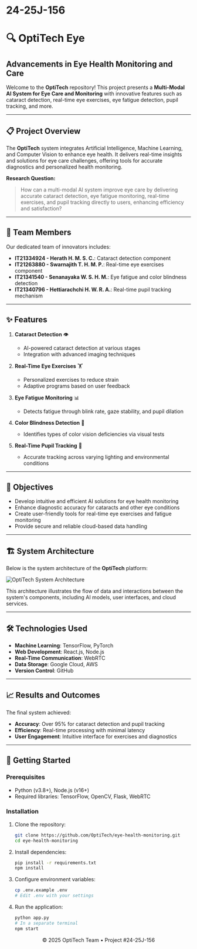 # 24-25J-156

# 🔍 OptiTech Eye

## Advancements in Eye Health Monitoring and Care

Welcome to the **OptiTech** repository! This project presents a **Multi-Modal AI System for Eye Care and Monitoring** with innovative features such as cataract detection, real-time eye exercises, eye fatigue detection, pupil tracking, and more.

---

## 📋 Project Overview

The **OptiTech** system integrates Artificial Intelligence, Machine Learning, and Computer Vision to enhance eye health. It delivers real-time insights and solutions for eye care challenges, offering tools for accurate diagnostics and personalized health monitoring.

**Research Question:**
> How can a multi-modal AI system improve eye care by delivering accurate cataract detection, eye fatigue monitoring, real-time exercises, and pupil tracking directly to users, enhancing efficiency and satisfaction?

---

## 👥 Team Members

Our dedicated team of innovators includes:
- **IT21334924 - Herath H. M. S. C.**: Cataract detection component
- **IT21263880 - Swarnajith T. H. M. P.**: Real-time eye exercises component
- **IT21341540 - Senanayaka W. S. H. M.**: Eye fatigue and color blindness detection
- **IT21340796 - Hettiarachchi H. W. R. A.**: Real-time pupil tracking mechanism

---

## ✨ Features

1. **Cataract Detection** 👁️
   - AI-powered cataract detection at various stages
   - Integration with advanced imaging techniques

2. **Real-Time Eye Exercises** 🏋️
   - Personalized exercises to reduce strain
   - Adaptive programs based on user feedback

3. **Eye Fatigue Monitoring** 📊
   - Detects fatigue through blink rate, gaze stability, and pupil dilation

4. **Color Blindness Detection** 🎨
   - Identifies types of color vision deficiencies via visual tests

5. **Real-Time Pupil Tracking** 🔎
   - Accurate tracking across varying lighting and environmental conditions

---

## 🎯 Objectives

- Develop intuitive and efficient AI solutions for eye health monitoring
- Enhance diagnostic accuracy for cataracts and other eye conditions
- Create user-friendly tools for real-time eye exercises and fatigue monitoring
- Provide secure and reliable cloud-based data handling

---

## 🏗️ System Architecture

Below is the system architecture of the **OptiTech** platform:

![OptiTech System Architecture](https://github.com/user-attachments/assets/ec93ef86-0c65-4a08-81c0-91d588fef6af)

This architecture illustrates the flow of data and interactions between the system's components, including AI models, user interfaces, and cloud services.

---

## 🛠️ Technologies Used

- **Machine Learning**: TensorFlow, PyTorch
- **Web Development**: React.js, Node.js
- **Real-Time Communication**: WebRTC
- **Data Storage**: Google Cloud, AWS
- **Version Control**: GitHub

---

## 📈 Results and Outcomes

The final system achieved:
- **Accuracy**: Over 95% for cataract detection and pupil tracking
- **Efficiency**: Real-time processing with minimal latency
- **User Engagement**: Intuitive interface for exercises and diagnostics

---

## 🚀 Getting Started

### Prerequisites
- Python (v3.8+), Node.js (v16+)
- Required libraries: TensorFlow, OpenCV, Flask, WebRTC

### Installation
1. Clone the repository:
   ```bash
   git clone https://github.com/OptiTech/eye-health-monitoring.git
   cd eye-health-monitoring
   ```

2. Install dependencies:
   ```bash
   pip install -r requirements.txt
   npm install
   ```

3. Configure environment variables:
   ```bash
   cp .env.example .env
   # Edit .env with your settings
   ```

4. Run the application:
   ```bash
   python app.py
   # In a separate terminal
   npm start
   ```



<p align="center">© 2025 OptiTech Team • Project #24-25J-156</p>
